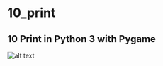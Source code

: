 # 10_print
## 10 Print in Python 3 with Pygame

![alt text](https://www.makeartwithpython.com/assets/images/10_print/out.gif)
